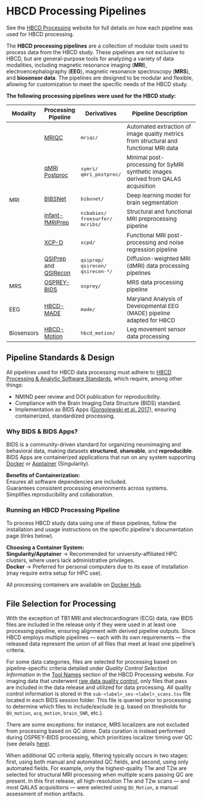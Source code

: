 # HBCD Processing Pipelines
<p>
<div id="visformat" class="table-banner" onclick="toggleCollapse(this)">
  <span class="emoji"><i class="fa-solid fa-circle-info"></i></span>
  <span class="text">See the <a href="https://hbcd-cbrain-processing.readthedocs.io/latest/">HBCD Processing</a> website for full details on how each pipeline was used for HBCD processing.</span>
</div>
</p>

The **HBCD processing pipelines** are a collection of modular tools used to process data from the HBCD study. These pipelines are not exclusive to HBCD, but are general-purpose tools for analyzing a variety of data modalities, including magnetic resonance imaging (**MRI**), electroencephalography (**EEG**), magnetic resonance spectroscopy (**MRS**), and **biosensor data**. The pipelines are designed to be modular and flexible, allowing for customization to meet the specific needs of the HBCD study.

**The following processing pipelines were used for the HBCD study:**

<table style="width: 100%; border-collapse: collapse; table-layout: fixed; font-size: 15px">
  <thead>
    <tr>
      <th style="width: 10%; text-align: center;">Modality</th>
      <th style="width: 10%; text-align: center;">Processing Pipeline</th>
      <th style="width: 10%; text-align: center;">Derivatives</th>
      <th style="width: 60%; text-align: center;">Pipeline Description</th>
    </tr>
  </thead>
  <tbody>
<tr>
<td colspan="1" rowspan="6">
<div>MRI</div>
</td>
<td><a href="https://mriqc.readthedocs.io/en/latest/">MRIQC</a></td>
<td><code>mriqc/</code></td>
<td style="word-wrap: break-word; white-space: normal;">Automated extraction of image quality metrics from structural and functional MRI data</td>
<tr>
<td><a href="https://hbcd-symri-postproc.readthedocs.io/en/latest/index.html">qMRI Postproc</a></td>
<td><code>symri/</code><br><code>qmri_postproc/</code></td>
<td style="word-wrap: break-word; white-space: normal;">Minimal post-processing for SyMRI synthetic images derived from QALAS acquisition</td>
</tr>
<tr>
<td><a href="https://bibsnet.readthedocs.io/en/latest/">BIBSNet</a></td>
<td><code>bibsnet/</code></td>
<td>Deep learning model for brain segmentation</td>
</tr>
<tr>
<td><a href="https://nibabies.readthedocs.io/en/latest/">infant-fMRIPrep</a></td>
<td><code>nibabies/</code><br><code>freesurfer/</code><br><code>mcribs/</code></td>
<td style="word-wrap: break-word; white-space: normal;">Structural and functional MRI preprocessing pipeline</td>
</tr>
<tr>
<td><a href="https://xcp-d.readthedocs.io/en/latest/">XCP-D</a></td>
<td><code>xcpd/</code></td>
<td style="word-wrap: break-word; white-space: normal;">Functional MRI post-processing and noise regression pipeline</td>
</tr>
<tr>
<td><a href="https://qsiprep.readthedocs.io/en/latest/">QSIPrep</a> and <a href="https://qsirecon.readthedocs.io/en/latest/">QSIRecon</a></td>
<td><code>qsiprep/</code><br><code>qsirecon/</code><br><code>qsirecon-*/</code></td>
<td style="word-wrap: break-word; white-space: normal;">Diffusion-weighted MRI (dMRI) data processing pipelines</td>
</tr>
<tr>
<td>MRS</td>
<td><a href="https://osprey-bids.readthedocs.io/en/latest/index.html">OSPREY-BIDS</a></td>
<td><code>osprey/</code></td>
<td style="word-wrap: break-word; white-space: normal;">MRS data processing pipeline</td>
</tr>
<tr>
<td>EEG</td>
<td><a href="https://docs-hbcd-made.readthedocs.io/en/latest/">HBCD-MADE</a></td>
<td><code>made/</code></td>
<td style="word-wrap: break-word; white-space: normal;">Maryland Analysis of Developmental EEG (MADE) pipeline adapted for HBCD</td>
</tr>
<tr>
<td>Biosensors</td>
<td><a href="https://hbcd-motion-postproc.readthedocs.io/en/latest/">HBCD-Motion</a></td>
<td><code>hbcd_motion/</code></td>
<td style="word-wrap: break-word; white-space: normal;">Leg movement sensor data processing</td>
</tr>
</tbody>
</table>



## Pipeline Standards & Design
All pipelines used for HBCD data processing must adhere to [HBCD Processing & Analytic Software Standards](standards.md), which require, among other things:

- NMIND peer review and DOI publication for reproducibility.
- Compliance with the Brain Imaging Data Structure (BIDS) standard.
- Implementation as BIDS Apps ([Gorgolewski et al.,2017](https://doi.org/10.1371/journal.pcbi.1005209)), ensuring containerized, standardized processing.

### Why BIDS & BIDS Apps?
BIDS is a community-driven standard for organizing neuroimaging and behavioral data, making datasets **structured**, **shareable**, and **reproducible**. BIDS Apps are containerized applications that run on any system supporting [Docker](https://docs.docker.com/get-started/get-docker/) or [Apptainer](https://apptainer.org/docs/user/main/quick_start.html) (Singularity).

**Benefits of Containerization:**        
<i class="fa fa-check-square"></i> Ensures all software dependencies are included.      
<i class="fa fa-check-square"></i> Guarantees consistent processing environments across systems.        
<i class="fa fa-check-square"></i> Simplifies reproducibility and collaboration.        

### Running an HBCD Processing Pipeline
To process HBCD study data using one of these pipelines, follow the installation and usage instructions on the specific pipeline's documentation page (links below).

**Choosing a Container System:**            
**Singularity/Apptainer** → Recommended for university-affiliated HPC clusters, where users lack administrative privileges.         
**Docker** → Preferred for personal computers due to its ease of installation (may require extra setup for HPC use).

All processing containers are available on [Docker Hub](https://hub.docker.com/).

## File Selection for Processing

With the exception of TB1 MRI and electrocardiogram (ECG) data, raw BIDS files are included in the release only if they were used in at least one processing pipeline, ensuring alignment with derived pipeline outputs. Since HBCD employs multiple pipelines — each with its own requirements — the released data represent the union of all files that meet at least one pipeline’s criteria. 

For some data categories, files are selected for processing based on pipeline-specific criteria detailed under *Quality Control Selection Information* in the [Tool Names](https://hbcd-cbrain-processing.readthedocs.io/latest/tool_details.html#tool-names) section of the HBCD Processing website. For imaging data that underwent [raw data quality control](../mri/qc.md#raw-mr-data-qc), only files that pass are included in the data release and utilized for data processing. All quality control information is stored in the `sub-<label>_ses-<label>_scans.tsv` file located in each BIDS session folder. This file is queried prior to processing to determine which files to include/exclude (e.g. based on thresholds for `QU_motion`, `acq_motion`, `brain_SNR`, etc.). 

There are some exceptions: for instance, MRS localizers are not excluded from processing based on QC alone. Data curation is instead performed during OSPREY-BIDS processing, which prioritizes localizer timing over QC (see details [here](https://osprey-bids.readthedocs.io/en/2.4.3/processing_pipeline_details.html)). 

When additional QC criteria apply, filtering typically occurs in two stages: first, using both manual and automated QC fields, and second, using only automated fields. For example, only the highest-quality T1w and T2w are selected for structural MRI processing when multiple scans passing QC are present. In this first release, all high-resolution T1w and T2w scans — and most QALAS acquisitions — were selected using `QU_Motion`, a manual assessment of motion artifacts.
